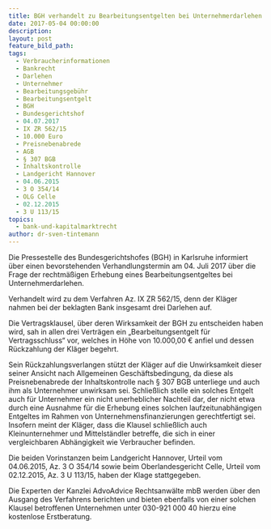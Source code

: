 ```yaml
---
title: BGH verhandelt zu Bearbeitungsentgelten bei Unternehmerdarlehen
date: 2017-05-04 00:00:00
description:
layout: post
feature_bild_path:
tags:
  - Verbraucherinformationen
  - Bankrecht
  - Darlehen
  - Unternehmer
  - Bearbeitungsgebühr
  - Bearbeitungsentgelt
  - BGH
  - Bundesgerichtshof
  - 04.07.2017
  - IX ZR 562/15
  - 10.000 Euro
  - Preisnebenabrede
  - AGB
  - § 307 BGB
  - Inhaltskontrolle
  - Landgericht Hannover
  - 04.06.2015
  - 3 O 354/14
  - OLG Celle
  - 02.12.2015
  - 3 U 113/15
topics:
  - bank-und-kapitalmarktrecht
author: dr-sven-tintemann
---
```



Die Pressestelle des Bundesgerichtshofes (BGH) in Karlsruhe informiert über einen bevorstehenden Verhandlungstermin am 04. Juli 2017 über die Frage der rechtmäßigen Erhebung eines Bearbeitungsentgeltes bei Unternehmerdarlehen.

Verhandelt wird zu dem Verfahren Az. IX ZR 562/15, denn der Kläger nahmen bei der beklagten Bank insgesamt drei Darlehen auf.

Die Vertragsklausel, über deren Wirksamkeit der BGH zu entscheiden haben wird, sah in allen drei Verträgen ein „Bearbeitungsentgelt für Vertragsschluss“ vor, welches in Höhe von 10.000,00 € anfiel und dessen Rückzahlung der Kläger begehrt.

Sein Rückzahlungsverlangen stützt der Kläger auf die Unwirksamkeit dieser seiner Ansicht nach Allgemeinen Geschäftsbedingung, da diese als Preisnebenabrede der Inhaltskontrolle nach § 307 BGB unterliege und auch ihm als Unternehmer unwirksam sei. Schließlich stelle ein solches Entgelt auch für Unternehmer ein nicht unerheblicher Nachteil dar, der nicht etwa durch eine Ausnahme für die Erhebung eines solchen laufzeitunabhängigen Entgeltes im Rahmen von Unternehmensfinanzierungen gerechtfertigt sei. Insofern meint der Kläger, dass die Klausel schließlich auch Kleinunternehmer und Mittelständler betreffe, die sich in einer vergleichbaren Abhängigkeit wie Verbraucher befinden.

Die beiden Vorinstanzen beim Landgericht Hannover, Urteil vom 04.06.2015, Az. 3 O 354/14 sowie beim Oberlandesgericht Celle, Urteil vom 02.12.2015, Az. 3 U 113/15, haben der Klage stattgegeben.

Die Experten der Kanzlei AdvoAdvice Rechtsanwälte mbB werden über den Ausgang des Verfahrens berichten und bieten ebenfalls von einer solchen Klausel betroffenen Unternehmen unter 030-921 000 40 hierzu eine kostenlose Erstberatung.